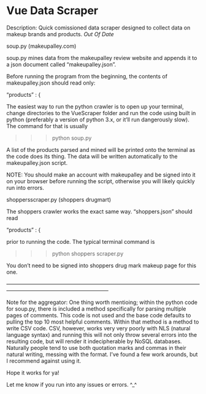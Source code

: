 # Vue Data Scraper 

Description: Quick comissioned data scraper designed to collect data on makeup brands and products. *Out Of Date*

soup.py (makeupalley.com)

soup.py mines data from the makeupalley review website and appends it to a json document called “makeupalley.json”.

Before running the program from the beginning, the contents of makeupalley.json should read only:
 
“products” : {


The easiest way to run the python crawler is to open up your terminal, change directories to the VueScraper folder and run the code using built in python (preferably a version of python 3.x, or it’ll run dangerously slow). The command for that is usually 
>>>  python soup.py

A list of the products parsed and mined will be printed onto the terminal as the code does its thing. The data will be written automatically to the makeupalley.json script.

NOTE: You should make an account with makeupalley and be signed into it on your browser before running the script, otherwise you will likely quickly run into errors.  

shoppersscraper.py (shoppers drugmart)

The shoppers crawler works the exact same way. “shoppers.json” should read

“products” : {


prior to running the code. The typical terminal command is 

>>> python shoppers scraper.py

You don’t need to be signed into shoppers drug mark makeup page for this one.



———————————————————————————————————————————————————————

Note for the aggregator: One thing worth mentioing; within the python code for soup.py, there is included a method specifically for parsing multiple pages of comments. This code is not used and the base code defaults to pulling the top 10 most helpful comments. Within that method is a method to write CSV code. CSV, however, works very very poorly with NLS (natural language syntax) and running this will not only throw several errors into the resulting code, but will render it indecipherable by NoSQL databases. Naturally people tend to use both quotation marks and commas in their natural writing, messing with the format. I’ve found a few work arounds, but I recommend against using it. 

Hope it works for ya! 

Let me know if you run into any issues or errors. ^_^ 
